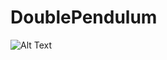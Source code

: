 # DoublePendulum


![Alt Text]([https://media.giphy.com/media/vFKqnCdLPNOKc/giphy.gif](https://syncandshare.lrz.de/dl/fiH77cad49uVV6cDjoza4e/animation_case1.gif)https://syncandshare.lrz.de/dl/fiH77cad49uVV6cDjoza4e/animation_case1.gif)
